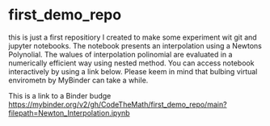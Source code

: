 # first_demo_repo
this is just a first repositiory I created to make some experiment wit git and jupyter notebooks.
The notebook presents an interpolation using a Newtons Polynolial. The walues of interpolation polinomial are evaluated in a numerically efficient way using nested method. You can access notebook interactively by using a link below. Please keem in mind that bulbing virtual envirometn by MyBinder can take a while.

This is a link to a Binder budge
https://mybinder.org/v2/gh/CodeTheMath/first_demo_repo/main?filepath=Newton_Interpolation.ipynb

